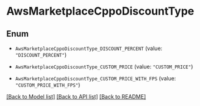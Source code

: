 # AwsMarketplaceCppoDiscountType

## Enum


* `AwsMarketplaceCppoDiscountType_DISCOUNT_PERCENT` (value: `"DISCOUNT_PERCENT"`)

* `AwsMarketplaceCppoDiscountType_CUSTOM_PRICE` (value: `"CUSTOM_PRICE"`)

* `AwsMarketplaceCppoDiscountType_CUSTOM_PRICE_WITH_FPS` (value: `"CUSTOM_PRICE_WITH_FPS"`)


[[Back to Model list]](../README.md#documentation-for-models) [[Back to API list]](../README.md#documentation-for-api-endpoints) [[Back to README]](../README.md)


